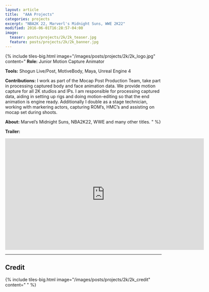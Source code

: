 ```yaml
---
layout: article
title:  "AAA Projects"
categories: projects
excerpt: "NBA2K 22, Marverl's Midnight Suns, WWE 2K22"
modified: 2016-06-01T16:28:57-04:00
image:
  teaser: posts/projects/2k/2k_teaser.jpg
  feature: posts/projects/2k/2k_banner.jpg
---
```


{% include tiles-big.html
    image="/images/posts/projects/2k/2k_logo.jpg"
    content="
**Role:** Junior Motion Capture Animator

**Tools:** Shogun Live/Post, MotiveBody, Maya, Unreal Engine 4
             
**Contributions:** I work as part of the Mocap Post Production Team, take part in processing captured body and face animation data. We provide motion capture for all 2K studios and IPs. I am responsible for processing captured data, aiding in setting up rigs and doing motion-editing so that the end animation is engine ready.  Additionally I double as a stage technician, working with markering actors, capturing ROM’s, HMC’s and  assisting on mocap set during shoots. 

**About:** Marvel’s Midnight Suns, NBA2K22, WWE and many other titles.
"
%}

**Trailer:**

<iframe src="https://www.youtube.com/watch?v=OcUzwnA569M" width="640" height="360" frameborder="0" allow="autoplay; fullscreen" allowfullscreen></iframe>

___

## Credit

{% include tiles-big.html
    image="/images/posts/projects/2k/2k_credit"
    content="
"
%}